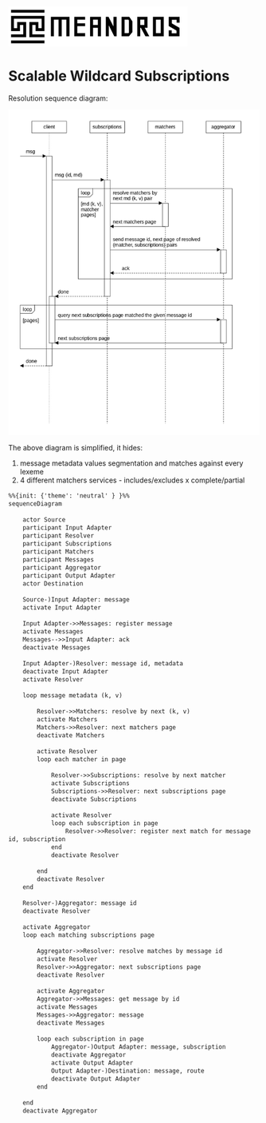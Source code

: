 <img alt="title" height="80" src="title.png"/>

# Scalable Wildcard Subscriptions

Resolution sequence diagram:

![dia-seq-subscription-resolution](dia-seq-subscription-resolution.png)

The above diagram is simplified, it hides:
1. message metadata values segmentation and matches against every lexeme
2. 4 different matchers services - includes/excludes x complete/partial

```mermaid
%%{init: {'theme': 'neutral' } }%%
sequenceDiagram

    actor Source
    participant Input Adapter
    participant Resolver
    participant Subscriptions
    participant Matchers
    participant Messages
    participant Aggregator
    participant Output Adapter
    actor Destination

    Source-)Input Adapter: message
    activate Input Adapter
    
    Input Adapter->>Messages: register message
    activate Messages
    Messages-->>Input Adapter: ack
    deactivate Messages
    
    Input Adapter-)Resolver: message id, metadata
    deactivate Input Adapter
    activate Resolver
    
    loop message metadata (k, v)
    
        Resolver->>Matchers: resolve by next (k, v)
        activate Matchers
        Matchers->>Resolver: next matchers page
        deactivate Matchers
        
        activate Resolver
        loop each matcher in page
            
            Resolver->>Subscriptions: resolve by next matcher
            activate Subscriptions
            Subscriptions->>Resolver: next subscriptions page
            deactivate Subscriptions
            
            activate Resolver
            loop each subscription in page
                Resolver->>Resolver: register next match for message id, subscription
            end
            deactivate Resolver
            
        end
        deactivate Resolver
    end
    
    Resolver-)Aggregator: message id
    deactivate Resolver

    activate Aggregator
    loop each matching subscriptions page
        
        Aggregator->>Resolver: resolve matches by message id
        activate Resolver
        Resolver->>Aggregator: next subscriptions page
        deactivate Resolver
        
        activate Aggregator
        Aggregator->>Messages: get message by id
        activate Messages
        Messages->>Aggregator: message
        deactivate Messages
        
        loop each subscription in page
            Aggregator-)Output Adapter: message, subscription
            deactivate Aggregator
            activate Output Adapter
            Output Adapter-)Destination: message, route
            deactivate Output Adapter
        end
        
    end
    deactivate Aggregator
```